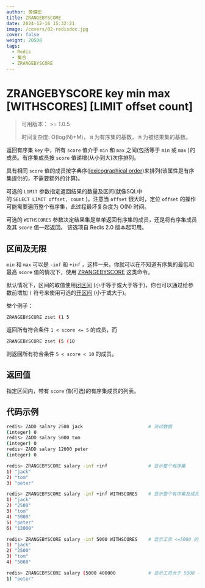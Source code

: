 ```yaml
---
author: 黄健宏
title: ZRANGEBYSCORE
date: 2024-12-16 15:32:21
image: /covers/02-redisdoc.jpg
cover: false
weight: 20508
tags:
  - Redis
  - 集合
  - ZRANGEBYSCORE
---
```


# ZRANGEBYSCORE key min max [WITHSCORES] [LIMIT offset count]

> 可用版本： >= 1.0.5
> 
> 时间复杂度: O(log(N)+M)， `N` 为有序集的基数， `M` 为被结果集的基数。

返回有序集 `key` 中，所有 `score` 值介于 `min` 和 `max` 之间(包括等于 `min` 或 `max` )的成员。有序集成员按 `score` 值递增(从小到大)次序排列。

具有相同 `score` 值的成员按字典序([lexicographical order](http://en.wikipedia.org/wiki/Lexicographical_order))来排列(该属性是有序集提供的，不需要额外的计算)。

可选的 `LIMIT` 参数指定返回结果的数量及区间(就像SQL中的 `SELECT LIMIT offset, count` )，注意当 `offset` 很大时，定位 `offset` 的操作可能需要遍历整个有序集，此过程最坏复杂度为 O(N) 时间。

可选的 `WITHSCORES` 参数决定结果集是单单返回有序集的成员，还是将有序集成员及其 `score` 值一起返回。 该选项自 Redis 2.0 版本起可用。

## 区间及无限

`min` 和 `max` 可以是 `-inf` 和 `+inf` ，这样一来，你就可以在不知道有序集的最低和最高 `score` 值的情况下，使用 [ZRANGEBYSCORE](#zrangebyscore) 这类命令。

默认情况下，区间的取值使用[闭区间](http://zh.wikipedia.org/wiki/%E5%8D%80%E9%96%93) (小于等于或大于等于)，你也可以通过给参数前增加 `(` 符号来使用可选的[开区间](http://zh.wikipedia.org/wiki/%E5%8D%80%E9%96%93) (小于或大于)。

举个例子：

```bash
ZRANGEBYSCORE zset (1 5
```

返回所有符合条件 `1 < score <= 5` 的成员，而

```bash
ZRANGEBYSCORE zset (5 (10
```

则返回所有符合条件 `5 < score < 10` 的成员。

## 返回值

指定区间内，带有 `score` 值(可选)的有序集成员的列表。

## 代码示例


```bash
redis> ZADD salary 2500 jack                        # 测试数据
(integer) 0
redis> ZADD salary 5000 tom
(integer) 0
redis> ZADD salary 12000 peter
(integer) 0

redis> ZRANGEBYSCORE salary -inf +inf               # 显示整个有序集
1) "jack"
2) "tom"
3) "peter"

redis> ZRANGEBYSCORE salary -inf +inf WITHSCORES    # 显示整个有序集及成员的 score 值
1) "jack"
2) "2500"
3) "tom"
4) "5000"
5) "peter"
6) "12000"

redis> ZRANGEBYSCORE salary -inf 5000 WITHSCORES    # 显示工资 <=5000 的所有成员
1) "jack"
2) "2500"
3) "tom"
4) "5000"

redis> ZRANGEBYSCORE salary (5000 400000            # 显示工资大于 5000 小于等于 400000 的成员
1) "peter"
```
